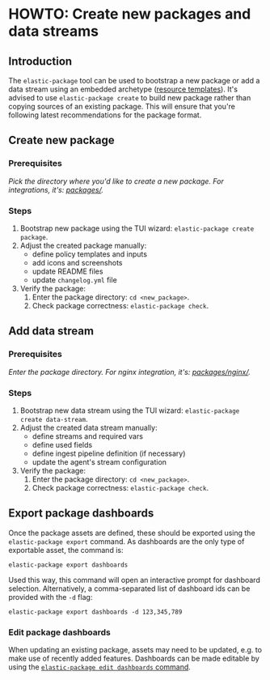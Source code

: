 # HOWTO: Create new packages and data streams

## Introduction

The `elastic-package` tool can be used to bootstrap a new package or add a data stream using an embedded archetype ([resource templates](https://github.com/elastic/elastic-package/tree/main/internal/packages/archetype)).
It's advised to use `elastic-package create` to build new package rather than copying sources of an existing package.
This will ensure that you're following latest recommendations for the package format.

## Create new package

### Prerequisites

_Pick the directory where you'd like to create a new package. For integrations, it's: [packages/](https://github.com/elastic/integrations/tree/master/packages)._

### Steps

1. Bootstrap new package using the TUI wizard: `elastic-package create package`.
2. Adjust the created package manually:
    * define policy templates and inputs
    * add icons and screenshots
    * update README files
    * update `changelog.yml` file
3. Verify the package:
    1. Enter the package directory: `cd <new_package>`.
    2. Check package correctness: `elastic-package check`.

## Add data stream

### Prerequisites

_Enter the package directory. For nginx integration, it's: [packages/nginx/](https://github.com/elastic/integrations/tree/master/packages/nginx)._

### Steps

1. Bootstrap new data stream using the TUI wizard: `elastic-package create data-stream`.
2. Adjust the created data stream manually:
    * define streams and required vars
    * define used fields
    * define ingest pipeline definition (if necessary)
    * update the agent's stream configuration
3. Verify the package:
    1. Enter the package directory: `cd <new_package>`.
    2. Check package correctness: `elastic-package check`.

## Export package dashboards

Once the package assets are defined, these should be exported using the `elastic-package export` command. As dashboards are the only type of exportable asset, the command is:
```
elastic-package export dashboards
```

Used this way, this command will open an interactive prompt for dashboard selection. Alternatively, a comma-separated list of dashboard ids can be provided with the `-d` flag:
```
elastic-package export dashboards -d 123,345,789
```

### Edit package dashboards

When updating an existing package, assets may need to be updated, e.g. to make use of recently added features. Dashboards can be made editable by using the [`elastic-package edit dashboards` command](https://github.com/elastic/elastic-package/blob/main/docs/howto/make_dashboards_editable.md).
